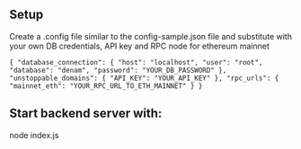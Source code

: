 ## Setup

Create a .config file similar to the config-sample.json file and substitute with your own DB credentials, API key and RPC node for ethereum mainnet

`{ "database_connection": { "host": "localhost", "user": "root", "database": "denam", "password": "YOUR_DB_PASSWORD" }, "unstoppable_domains": { "API_KEY": "YOUR_API_KEY" }, "rpc_urls": { "mainnet_eth": "YOUR_RPC_URL_TO_ETH_MAINNET" } } `

## Start backend server with:

node index.js
